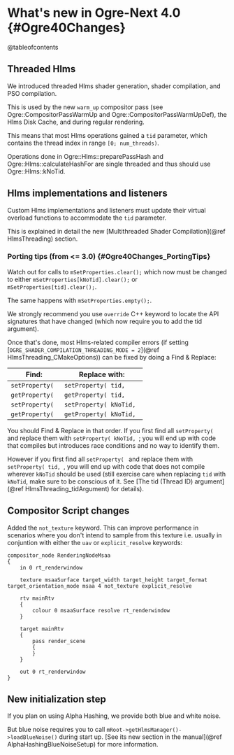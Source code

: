 # What's new in Ogre-Next 4.0 {#Ogre40Changes}

@tableofcontents

## Threaded Hlms

We introduced threaded Hlms shader generation, shader compilation, and PSO compilation.

This is used by the new `warm_up` compositor pass (see Ogre::CompositorPassWarmUp and Ogre::CompositorPassWarmUpDef), the Hlms Disk Cache, and during regular rendering.

This means that most Hlms operations gained a `tid` parameter, which contains the thread index in range `[0; num_threads)`.

Operations done in Ogre::Hlms::preparePassHash and Ogre::Hlms::calculateHashFor are single threaded and thus should use Ogre::Hlms::kNoTid.

## Hlms implementations and listeners

Custom Hlms implementations and listeners must update their virtual overload functions to accommodate the `tid` parameter.

This is explained in detail the new [Multithreaded Shader Compilation](@ref HlmsThreading) section.

### Porting tips (from <= 3.0) {#Ogre40Changes_PortingTips}

Watch out for calls to `mSetProperties.clear();` which now must be changed to either `mSetProperties[kNoTid].clear();` or `mSetProperties[tid].clear();`.

The same happens with `mSetProperties.empty();`.

We strongly recommend you use `override` C++ keyword to locate the API signatures that have changed (which now require you to add the tid argument).

Once that's done, most Hlms-related compiler errors (if setting [`OGRE_SHADER_COMPILATION_THREADING_MODE = 2`](@ref HlmsThreading_CMakeOptions)) can be fixed by doing a Find & Replace:

| Find:           | Replace with:           |
|-----------------|-------------------------|
| `setProperty( ` | `setProperty( tid, `    |
| `getProperty( ` | `getProperty( tid, `    |
| `setProperty( ` | `setProperty( kNoTid, ` |
| `getProperty( ` | `getProperty( kNoTid, ` |

You should Find & Replace in that order. If you first find all `setProperty( ` and replace them with `setProperty( kNoTid, `; you will end up with code that compiles but introduces race conditions and no way to identify them.

However if you first find all `setProperty( ` and replace them with `setProperty( tid, `, you will end up with code that does not compile wherever `kNoTid` should be used (still exercise care when replacing `tid` with `kNoTid`, make sure to be conscious of it. See [The tid (Thread ID) argument](@ref HlmsThreading_tidArgument) for details).

## Compositor Script changes

Added the `not_texture` keyword. This can improve performance in scenarios where you don't intend to sample from this texture i.e. usually in conjuntion with either the `uav` or `explicit_resolve` keywords:

```
compositor_node RenderingNodeMsaa
{
	in 0 rt_renderwindow

	texture msaaSurface target_width target_height target_format target_orientation_mode msaa 4 not_texture explicit_resolve

	rtv mainRtv
	{
		colour 0 msaaSurface resolve rt_renderwindow
	}

	target mainRtv
	{
		pass render_scene
		{
		}
	}

	out 0 rt_renderwindow
}
```

## New initialization step

If you plan on using Alpha Hashing, we provide both blue and white noise.

But blue noise requires you to call `mRoot->getHlmsManager()->loadBlueNoise()` during start up.
[See its new section in the manual](@ref AlphaHashingBlueNoiseSetup) for more information.